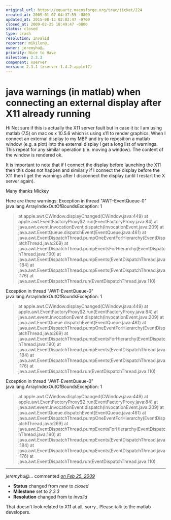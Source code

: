```yaml
---
original_url: https://xquartz.macosforge.org/trac/ticket/224
created_at: 2009-01-07 04:37:55 -0800
updated_at: 2015-08-13 02:02:47 -0700
closed_at: 2009-02-25 18:49:47 -0800
status: closed
type: crash
resolution: Invalid
reporter: mikilon@…
owner: jeremyhu@…
priority: Nice to Have
milestone: 2.3.3
component: xserver
version: 2.3.1 (xserver-1.4.2-apple17)
---
```


java warnings (in matlab) when connecting an external display after X11 already running
=======================================================================================


Hi
Not sure if this is actually the X11 server fault but in case it is:
I am using matlab (7.5) on mac os x 10.5.6 which is using x11 to render graphics.
When I connect an external display to my MBP and try to reposition a matlab window (e.g.
a plot) into the external display I get a long list of warnings. This repeat for any similar operation (i.e. moving a window). The content of the window is rendered ok.

It is important to note that if I connect the display before launching the X11 then this does not happen and similarly if I connect the display before the X11 then I get the warnings after I disconnect the display (until I restart the X server again).

Many thanks
Mickey

Here are there warnings:
Exception in thread "AWT-EventQueue-0" java.lang.ArrayIndexOutOfBoundsException: 1

> at apple.awt.CWindow.displayChanged(CWindow.java:449)
> at apple.awt.EventFactoryProxy$2.run(EventFactoryProxy.java:84)
> at java.awt.event.InvocationEvent.dispatch(InvocationEvent.java:209)
> at java.awt.EventQueue.dispatchEvent(EventQueue.java:461)
> at java.awt.EventDispatchThread.pumpOneEventForHierarchy(EventDispatchThread.java:269)
> at java.awt.EventDispatchThread.pumpEventsForHierarchy(EventDispatchThread.java:190)
> at java.awt.EventDispatchThread.pumpEvents(EventDispatchThread.java:184)
> at java.awt.EventDispatchThread.pumpEvents(EventDispatchThread.java:176)
> at java.awt.EventDispatchThread.run(EventDispatchThread.java:110)

Exception in thread "AWT-EventQueue-0" java.lang.ArrayIndexOutOfBoundsException: 1

> at apple.awt.CWindow.displayChanged(CWindow.java:449)
> at apple.awt.EventFactoryProxy$2.run(EventFactoryProxy.java:84)
> at java.awt.event.InvocationEvent.dispatch(InvocationEvent.java:209)
> at java.awt.EventQueue.dispatchEvent(EventQueue.java:461)
> at java.awt.EventDispatchThread.pumpOneEventForHierarchy(EventDispatchThread.java:269)
> at java.awt.EventDispatchThread.pumpEventsForHierarchy(EventDispatchThread.java:190)
> at java.awt.EventDispatchThread.pumpEvents(EventDispatchThread.java:184)
> at java.awt.EventDispatchThread.pumpEvents(EventDispatchThread.java:176)
> at java.awt.EventDispatchThread.run(EventDispatchThread.java:110)

Exception in thread "AWT-EventQueue-0" java.lang.ArrayIndexOutOfBoundsException: 1

> at apple.awt.CWindow.displayChanged(CWindow.java:449)
> at apple.awt.EventFactoryProxy$2.run(EventFactoryProxy.java:84)
> at java.awt.event.InvocationEvent.dispatch(InvocationEvent.java:209)
> at java.awt.EventQueue.dispatchEvent(EventQueue.java:461)
> at java.awt.EventDispatchThread.pumpOneEventForHierarchy(EventDispatchThread.java:269)
> at java.awt.EventDispatchThread.pumpEventsForHierarchy(EventDispatchThread.java:190)
> at java.awt.EventDispatchThread.pumpEvents(EventDispatchThread.java:184)
> at java.awt.EventDispatchThread.pumpEvents(EventDispatchThread.java:176)
> at java.awt.EventDispatchThread.run(EventDispatchThread.java:110)



---

*jeremyhu@…* commented *[on Feb 25, 2009](https://xquartz.macosforge.org/trac/ticket/224#comment:1 "February 25, 2009 at 6:49 PM PST")*

-   **Status** changed from *new* to *closed*
-   **Milestone** set to *2.3.3*
-   **Resolution** changed from to *invalid*

That doesn't look related to X11 at all, sorry.. Please talk to the matlab developers.



